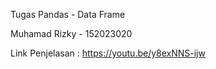 Tugas Pandas - Data Frame

Muhamad Rizky - 152023020

Link Penjelasan : https://youtu.be/y8exNNS-ijw
